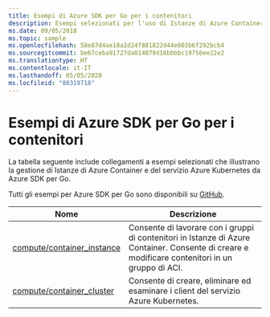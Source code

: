 ```yaml
---
title: Esempi di Azure SDK per Go per i contenitori
description: Esempi selezionati per l'uso di Istanze di Azure Container e del servizio Azure Kubernetes da Azure SDK per Go.
ms.date: 09/05/2018
ms.topic: sample
ms.openlocfilehash: 58e87d4ae18a2d24f881822d44e003b6f292bcb4
ms.sourcegitcommit: be67ceba91727da014879d16bbbbc19756ee22e2
ms.translationtype: HT
ms.contentlocale: it-IT
ms.lasthandoff: 05/05/2020
ms.locfileid: "80319718"
---
```

# <a name="azure-sdk-for-go-samples-for-containers"></a>Esempi di Azure SDK per Go per i contenitori

La tabella seguente include collegamenti a esempi selezionati che illustrano la gestione di Istanze di Azure Container e del servizio Azure Kubernetes da Azure SDK per Go.

Tutti gli esempi per Azure SDK per Go sono disponibili su [GitHub](https://github.com/Azure-Samples/azure-sdk-for-go-samples).

| Nome | Descrizione |
|------|-------------|
| [compute/container_instance](https://github.com/Azure-Samples/azure-sdk-for-go-samples/blob/master/compute/container_instance.go) | Consente di lavorare con i gruppi di contenitori in Istanze di Azure Container. Consente di creare e modificare contenitori in un gruppo di ACI. |
| [compute/container_cluster](https://github.com/Azure-Samples/azure-sdk-for-go-samples/blob/master/compute/container_cluster.go) | Consente di creare, eliminare ed esaminare i client del servizio Azure Kubernetes. |
